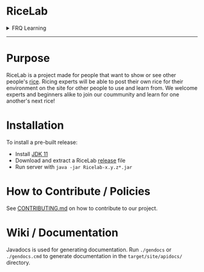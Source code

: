 <!DOCTYPE html>
# RiceLab

<details>
  <summary>FRQ Learning</summary>
  
  # FRQ Learning
  
  ### FRQ 2  - We learned String manipulation (inserting at an index and removing first match)
  ### FRQ 3  - If statements and boolean expressions (if-else, && and || operations)
  ### FRQ 4  - for, while loops and nested loops
  ### FRQ 5  - Class accessor and mutator methods, static methods, this keyword
  ### FRQ 6  - Iterating over arrays, enhanced for loops
  ### FRQ 7  - Using ArrayLists, searching and sorting
  ### FRQ 8  - 2D arrays, nested loops 
  ### FRQ 9  - Subclasses and super keyword, Overriding and Overloading, Polymorphism
  ### FRQ 10 - Recursion and recursive sorting
</details>
  
---  
  
# Purpose
RiceLab is a project made for people that want to show or see other people's [rice](https://thatnixguy.github.io/posts/ricing/). Ricing experts will be able to post their own rice for their environment on the site for other people to use and learn from. We welcome experts and beginners alike to join our coummunity and learn for one another's next rice!

# Installation
To install a pre-built release:

- Install [JDK 11](https://adoptium.net/releases.html?variant=openjdk11)
- Download and extract a RiceLab [release](https://github.com/iskapoor/group-l/releases) file
- Run server with `java -jar Ricelab-x.y.z*.jar`

# How to Contribute / Policies
See [CONTRIBUTING.md](CONTRIBUTING.md) on how to contribute to our project.

# Wiki / Documentation
Javadocs is used for generating documentation. Run `./gendocs` or `./gendocs.cmd` to generate documentation in the `target/site/apidocs/` directory.
